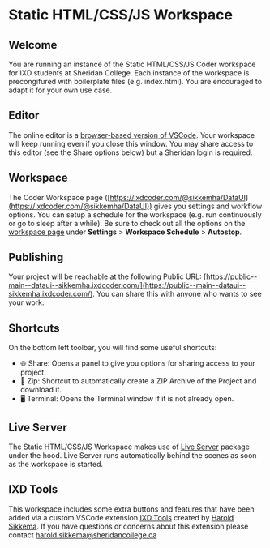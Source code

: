 # Static HTML/CSS/JS Workspace  
## Welcome  
You are running an instance of the Static HTML/CSS/JS Coder workspace for IXD students at Sheridan College. Each instance of the workspace is precongifured with boilerplate files (e.g. index.html). You are encouraged to adapt it for your own use case. 
## Editor
The online editor is a [browser-based version of VSCode](https://github.com/coder/code-server). Your workspace will keep running even if you close this window. You may share access to this editor (see the Share options below) but a Sheridan login is required.
## Workspace 
The Coder Workspace page ([https://ixdcoder.com/@sikkemha/DataUI](https://ixdcoder.com/@sikkemha/DataUI)) gives you settings and workflow options. You can setup a schedule for the workspace (e.g. run continuously or go to sleep after a while). Be sure to check out all the options on the [workspace page](https://ixdcoder.com/@sikkemha/DataUI) under **Settings** > **Workspace Schedule** > **Autostop**.
## Publishing
Your project will be reachable at the following Public URL:
[https://public--main--dataui--sikkemha.ixdcoder.com/](https://public--main--dataui--sikkemha.ixdcoder.com/). You can share this with anyone who wants to see your work. 
## Shortcuts
On the bottom left toolbar, you will find some useful shortcuts:
- 🌐 Share: Opens a panel to give you options for sharing access to your project. 
- 📂 Zip: Shortcut to automatically create a ZIP Archive of the Project and download it. 
- 🖥️ Terminal: Opens the Terminal window if it is not already open.
## Live Server 
The Static HTML/CSS/JS Workspace makes use of [Live Server](https://www.npmjs.com/package/live-server) package under the hood. Live Server runs automatically behind the scenes as soon as the workspace is started. 
## IXD Tools
This workspace includes some extra buttons and features that have been added via a custom VSCode extension [IXD Tools](https://bender.sheridanc.on.ca/sikkemha/ixd-tools) created by [Harold Sikkema](https://nsitu.ca). If you have questions or concerns about this extension please contact [harold.sikkema@sheridancollege.ca](harold.sikkema@sheridancollege.ca)
